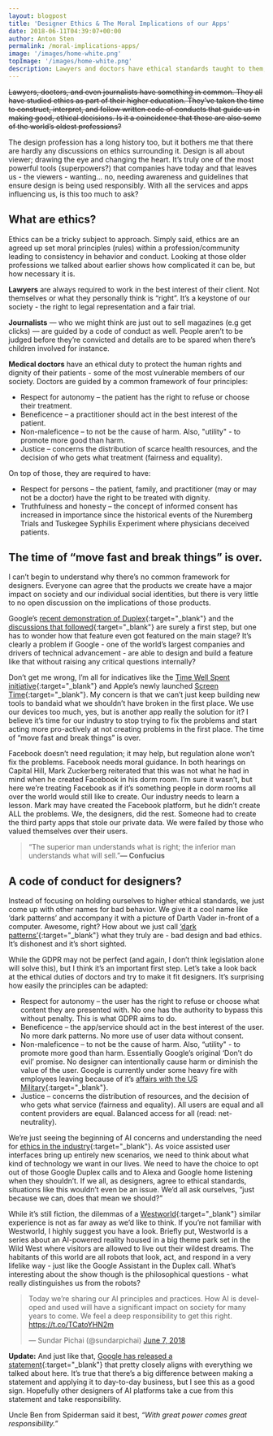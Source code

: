 ```yaml
---
layout: blogpost
title: 'Designer Ethics & The Moral Implications of our Apps'
date: 2018-06-11T04:39:07+00:00
author: Anton Sten
permalink: /moral-implications-apps/
image: '/images/home-white.png'
topImage: '/images/home-white.png'
description: Lawyers and doctors have ethical standards taught to them, but designers don't. For many apps and features, it takes a backseat to the the “wow" factor. I’m not just talking to Google here, it falls on ALL our shoulders.
---
```


~~Lawyers, doctors, and even journalists have something in common. They all have studied ethics as part of their higher education. They’ve taken the time to construct, interpret, and follow written code of conducts that guide us in making good, ethical decisions. Is it a coincidence that these are also some of the world’s oldest professions?~~

The design profession has a long history too, but it bothers me that there are hardly any discussions on ethics surrounding it. Design is all about viewer; drawing the eye and changing the heart. It’s truly one of the most powerful tools (superpowers?) that companies have today and that leaves us - the viewers - wanting… no, needing awareness and guidelines that ensure design is being used responsibly. With all the services and apps influencing us, is this too much to ask?

## What are ethics?

Ethics can be a tricky subject to approach. Simply said, ethics are an agreed up set moral principles (rules) within a profession/community leading to consistency in behavior and conduct. Looking at those older professions we talked about earlier shows how complicated it can be, but how necessary it is.

**Lawyers** are always required to work in the best interest of their client. Not themselves or what they personally think is “right”. It’s a keystone of our society - the right to legal representation and a fair trial.

**Journalists** — who we might think are just out to sell magazines (e.g get clicks) — are guided by a code of conduct as well. People aren’t to be judged before they’re convicted and details are to be spared when there’s children involved for instance.

**Medical doctors** have an ethical duty to protect the human rights and dignity of their patients - some of the most vulnerable members of our society. Doctors are guided by a common framework of four principles:

- Respect for autonomy – the patient has the right to refuse or choose their treatment.
- Beneficence – a practitioner should act in the best interest of the patient.
- Non-maleficence – to not be the cause of harm. Also, "utility" - to promote more good than harm.
- Justice – concerns the distribution of scarce health resources, and the decision of who gets what treatment (fairness and equality).

On top of those, they are required to have:
- Respect for persons – the patient, family, and practitioner (may or may not be a doctor) have the right to be treated with dignity.
- Truthfulness and honesty – the concept of informed consent has increased in importance since the historical events of the Nuremberg Trials and Tuskegee Syphilis Experiment where physicians deceived patients.


## The time of “move fast and break things” is over.

I can’t begin to understand why there’s no common framework for designers. Everyone can agree that the products we create have a major impact on society and our individual social identities, but there is very little to no open discussion on the implications of those products.

Google’s [recent demonstration of Duplex](https://www.antonsten.com/ai-ethics/){:target="_blank"} and the [discussions that followed](https://twitter.com/BridgetCarey/status/993910061209702400){:target="_blank"} are surely a first step, but one has to wonder how that feature even got featured on the main stage? It’s clearly a problem if Google - one of the world’s largest companies and drivers of technical advancement - are able to design and build a feature like that without raising any critical questions internally?

Don’t get me wrong, I’m all for indicatives like the [Time Well Spent initiative](http://humanetech.com){:target="_blank"} and Apple’s newly launched [Screen Time](https://www.apple.com/newsroom/2018/06/ios-12-introduces-new-features-to-reduce-interruptions-and-manage-screen-time/){:target="_blank"}. My concern is that we can’t just keep building new tools to bandaid what we shouldn’t have broken in the first place. We use our devices too much, yes, but is another app really the solution for it? I believe it’s time for our industry to stop trying to fix the problems and start acting more pro-actively at not creating problems in the first place. The time of “move fast and break things” is over.

Facebook doesn’t need regulation; it may help, but regulation alone won’t fix the problems. Facebook needs moral guidance. In both hearings on Capital Hill, Mark Zuckerberg reiterated that this was not what he had in mind when he created Facebook in his dorm room. I’m sure it wasn’t, but here we’re treating Facebook as if it’s something people in dorm rooms all over the world would still like to create. Our industry needs to learn a lesson. Mark may have created the Facebook platform, but he didn’t create ALL the problems. We, the designers, did the rest. Someone had to create the third party apps that stole our private data. We were failed by those who valued themselves over their users.

>“The superior man understands what is right; the inferior man understands what will sell.”**― Confucius**


## A code of conduct for designers?

Instead of focusing on holding ourselves to higher ethical standards, we just come up with other names for bad behavior. We give it a cool name like ‘dark patterns’ and accompany it with a picture of Darth Vader in-front of a computer. Awesome, right? How about we just call [‘dark patterns’](https://darkpatterns.org/){:target="_blank"} what they truly are - bad design and bad ethics. It’s dishonest and it’s short sighted.

While the GDPR may not be perfect (and again, I don’t think legislation alone will solve this), but I think it’s an important first step. Let’s take a look back at the ethical duties of doctors and try to make it fit designers. It’s surprising how easily the principles can be adapted:
- Respect for autonomy – the user has the right to refuse or choose what content they are presented with. No one has the authority to bypass this without penalty. This is what GDPR aims to do.
- Beneficence – the app/service should act in the best interest of the user. No more dark patterns. No more use of user data without consent.
- Non-maleficence – to not be the cause of harm. Also, “utility" - to promote more good than harm. Essentially Google’s original ‘Don’t do evil’ promise. No designer can intentionally cause harm or diminish the value of the user. Google is currently under some heavy fire with employees leaving because of it’s [affairs with the US Military](https://www.engadget.com/2018/03/06/google-is-helping-us-military-train-ai-to-study-drone-footage/){:target="_blank"}.
- Justice – concerns the distribution of resources, and the decision of who gets what service (fairness and equality). All users are equal and all content providers are equal. Balanced access for all (read: net-neutrality).

We’re just seeing the beginning of AI concerns and understanding the need for [ethics in the industry](https://www.antonsten.com/ai-ethics/){:target="_blank"}. As voice assisted user interfaces bring up entirely new scenarios, we need to think about what kind of technology we want in our lives. We need to have the choice to opt out of those Google Duplex calls and to Alexa and Google home listening when they shouldn’t. If we all, as designers, agree to ethical standards, situations like this wouldn’t even be an issue. We’d all ask ourselves, “just because we can, does that mean we should?”

While it’s still fiction, the dilemmas of a [Westworld](https://www.hbo.com/westworld){:target="_blank"} similar experience is not as far away as we’d like to think. If you’re not familiar with Westworld, I highly suggest you have a look. Briefly put, Westworld is a series about an AI-powered reality housed in a big theme park set in the Wild West where visitors are allowed to live out their wildest dreams. The habitants of this world are all robots that look, act, and respond in a very lifelike way - just like the Google Assistant in the Duplex call. What’s interesting about the show though is the philosophical questions - what really distinguishes us from the robots?

<blockquote class="twitter-tweet" data-cards="hidden" data-lang="en"><p lang="en" dir="ltr">Today we’re sharing our AI principles and practices. How AI is developed and used will have a significant impact on society for many years to come. We feel a deep responsibility to get this right. <a href="https://t.co/TCatoYHN2m">https://t.co/TCatoYHN2m</a></p>&mdash; Sundar Pichai (@sundarpichai) <a href="https://twitter.com/sundarpichai/status/1004800469405876226?ref_src=twsrc%5Etfw">June 7, 2018</a></blockquote> <script async src="https://platform.twitter.com/widgets.js" charset="utf-8"></script>

**Update:** And just like that, [Google has released a statement](https://twitter.com/sundarpichai/status/1004800469405876226){:target="_blank"} that pretty closely aligns with everything we talked about here. It’s true that there’s a big difference between making a statement and applying it to day-to-day business, but I see this as a good sign. Hopefully other designers of AI platforms take a cue from this statement and take responsibility.

Uncle Ben from Spiderman said it best, _“With great power comes great responsibility.”_

